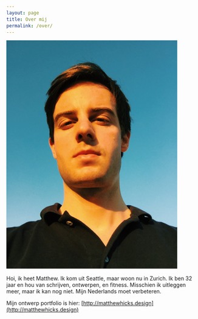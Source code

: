 ```yaml
---
layout: page
title: Over mij
permalink: /over/
---
```


![matthew picture](/assets/images/matthewpic.jpg "Title")

Hoi, ik heet Matthew. Ik kom uit Seattle, maar woon nu in Zurich. Ik ben 32 jaar en hou van schrijven, ontwerpen, en fitness. Misschien ik uitleggen meer, maar ik kan nog niet. Mijn Nederlands moet verbeteren.

Mijn ontwerp portfolio is hier: [http://matthewhicks.design](http://matthewhicks.design)
